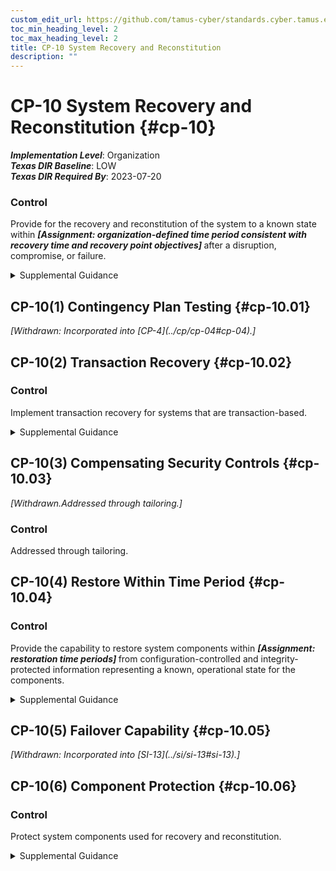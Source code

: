 ```yaml
---
custom_edit_url: https://github.com/tamus-cyber/standards.cyber.tamus.edu/tree/main/static/content/tamus.edu/TAMUS_profile.xml
toc_min_heading_level: 2
toc_max_heading_level: 2
title: CP-10 System Recovery and Reconstitution
description: ""
---
```


# CP-10 System Recovery and Reconstitution {#cp-10}

_**Implementation Level**_: Organization\
_**Texas DIR Baseline**_: LOW\
_**Texas DIR Required By**_: 2023-07-20

### Control

Provide for the recovery and reconstitution of the system to a known state within <strong>                  <em>[Assignment: organization-defined time period consistent with recovery time and recovery point objectives]</em>               </strong> after a disruption, compromise, or failure.

<details>
  <summary>Supplemental Guidance</summary>

Recovery is executing contingency plan activities to restore organizational mission and business functions. Reconstitution takes place following recovery and includes activities for returning systems to fully operational states. Recovery and reconstitution operations reflect mission and business priorities; recovery point, recovery time, and reconstitution objectives; and organizational metrics consistent with contingency plan requirements. Reconstitution includes the deactivation of interim system capabilities that may have been needed during recovery operations. Reconstitution also includes assessments of fully restored system capabilities, reestablishment of continuous monitoring activities, system reauthorization (if required), and activities to prepare the system and organization for future disruptions, breaches, compromises, or failures. Recovery and reconstitution capabilities can include automated mechanisms and manual procedures. Organizations establish recovery time and recovery point objectives as part of contingency planning.

</details>

## CP-10(1) Contingency Plan Testing {#cp-10.01}

<prop xmlns="http://csrc.nist.gov/ns/oscal/1.0" name="status" value="withdrawn">
               <em>[Withdrawn: Incorporated into [CP-4](../cp/cp-04#cp-04).]</em>
            </prop>
            

## CP-10(2) Transaction Recovery {#cp-10.02}

### Control

Implement transaction recovery for systems that are transaction-based.

<details>
  <summary>Supplemental Guidance</summary>

Transaction-based systems include database management systems and transaction processing systems. Mechanisms supporting transaction recovery include transaction rollback and transaction journaling.

</details>

## CP-10(3) Compensating Security Controls {#cp-10.03}

<prop xmlns="http://csrc.nist.gov/ns/oscal/1.0" name="status" value="withdrawn">
               <em>[Withdrawn.Addressed through tailoring.]</em>
            </prop>
            

### Control

Addressed through tailoring.

## CP-10(4) Restore Within Time Period {#cp-10.04}

### Control

Provide the capability to restore system components within <strong>                     <em>[Assignment: restoration time periods]</em>                  </strong> from configuration-controlled and integrity-protected information representing a known, operational state for the components.

<details>
  <summary>Supplemental Guidance</summary>

Restoration of system components includes reimaging, which restores the components to known, operational states.

</details>

## CP-10(5) Failover Capability {#cp-10.05}

<prop xmlns="http://csrc.nist.gov/ns/oscal/1.0" name="status" value="withdrawn">
               <em>[Withdrawn: Incorporated into [SI-13](../si/si-13#si-13).]</em>
            </prop>
            

## CP-10(6) Component Protection {#cp-10.06}

### Control

Protect system components used for recovery and reconstitution.

<details>
  <summary>Supplemental Guidance</summary>

Protection of system recovery and reconstitution components (i.e., hardware, firmware, and software) includes physical and technical controls. Backup and restoration components used for recovery and reconstitution include router tables, compilers, and other system software.

</details>

